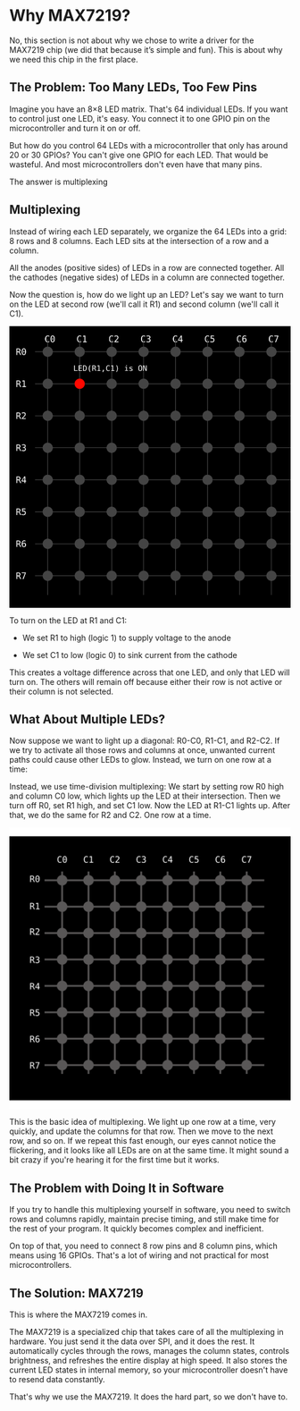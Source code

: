 # Why MAX7219?

No, this section is not about why we chose to write a driver for the MAX7219 chip (we did that because it’s simple and fun). This is about why we need this chip in the first place.

## The Problem: Too Many LEDs, Too Few Pins

Imagine you have an 8×8 LED matrix. That's 64 individual LEDs. If you want to control just one LED, it's easy. You connect it to one GPIO pin on the microcontroller and turn it on or off.

But how do you control 64 LEDs with a microcontroller that only has around 20 or 30 GPIOs? You can't give one GPIO for each LED. That would be wasteful. And most microcontrollers don't even have that many pins.

The answer is multiplexing

## Multiplexing

Instead of wiring each LED separately, we organize the 64 LEDs into a grid: 8 rows and 8 columns. Each LED sits at the intersection of a row and a column.

All the anodes (positive sides) of LEDs in a row are connected together. All the cathodes (negative sides) of LEDs in a column are connected together.

Now the question is, how do we light up an LED? Let's say we want to turn on the LED at second row (we'll call it R1) and second column (we'll call it C1). 

<img style="display: block; margin: auto;" alt="Multiplexing Dot Matrix Display" src="./images/mutiplexing-dot-matrix.svg"/>

To turn on the LED at R1 and C1:

- We set R1 to high (logic 1) to supply voltage to the anode

- We set C1 to low (logic 0) to sink current from the cathode

This creates a voltage difference across that one LED, and only that LED will turn on. The others will remain off because either their row is not active or their column is not selected.

## What About Multiple LEDs?

Now suppose we want to light up a diagonal: R0-C0, R1-C1, and R2-C2. If we try to activate all those rows and columns at once, unwanted current paths could cause other LEDs to glow. Instead, we turn on one row at a time:

Instead, we use time-division multiplexing:
We start by setting row R0 high and column C0 low, which lights up the LED at their intersection. Then we turn off R0, set R1 high, and set C1 low. Now the LED at R1-C1 lights up. After that, we do the same for R2 and C2. One row at a time.

<img style="display: block; margin: auto;" alt="Multiplexing Dot Matrix Display" src="./images/multiplexing-dot-matrix-animation.svg"/>

This is the basic idea of multiplexing. We light up one row at a time, very quickly, and update the columns for that row. Then we move to the next row, and so on. If we repeat this fast enough, our eyes cannot notice the flickering, and it looks like all LEDs are on at the same time.  It might sound a bit crazy if you're hearing it for the first time but it works.

## The Problem with Doing It in Software

If you try to handle this multiplexing yourself in software, you need to switch rows and columns rapidly, maintain precise timing, and still make time for the rest of your program. It quickly becomes complex and inefficient.

On top of that, you need to connect 8 row pins and 8 column pins, which means using 16 GPIOs. That's a lot of wiring and not practical for most microcontrollers.

## The Solution: MAX7219
This is where the MAX7219 comes in.

The MAX7219 is a specialized chip that takes care of all the multiplexing in hardware. You just send it the data over SPI, and it does the rest. It automatically cycles through the rows, manages the column states, controls brightness, and refreshes the entire display at high speed. It also stores the current LED states in internal memory, so your microcontroller doesn't have to resend data constantly.

That's why we use the MAX7219. It does the hard part, so we don't have to.

